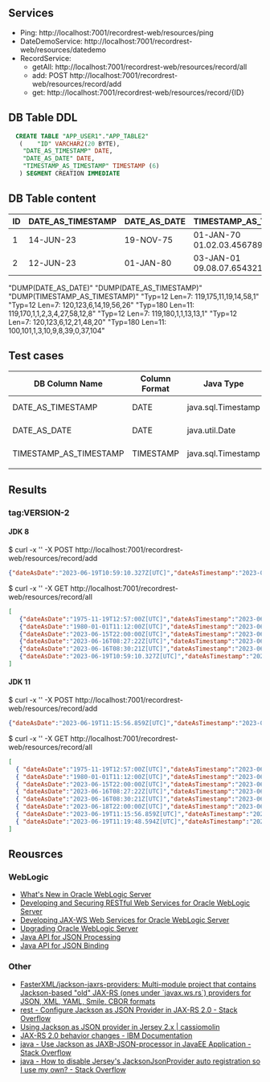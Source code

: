 
## Services

- Ping: http://localhost:7001/recordrest-web/resources/ping
- DateDemoService: http://localhost:7001/recordrest-web/resources/datedemo
- RecordService: 
  - getAll: http://localhost:7001/recordrest-web/resources/record/all
  - add: POST http://localhost:7001/recordrest-web/resources/record/add
  - get: http://localhost:7001/recordrest-web/resources/record/{ID}

## DB Table DDL

```sql
  CREATE TABLE "APP_USER1"."APP_TABLE2" 
   (	"ID" VARCHAR2(20 BYTE), 
	"DATE_AS_TIMESTAMP" DATE, 
	"DATE_AS_DATE" DATE, 
	"TIMESTAMP_AS_TIMESTAMP" TIMESTAMP (6)
   ) SEGMENT CREATION IMMEDIATE 
```

## DB Table content

| ID  | DATE_AS_TIMESTAMP | DATE_AS_DATE | TIMESTAMP_AS_TIMESTAMP          |
| --- | ----------------- | ------------ | ------------------------------- |
| 1   | 14-JUN-23         | 19-NOV-75    | 01-JAN-70 01.02.03.456789000 AM |
| 2   | 12-JUN-23         | 01-JAN-80    | 03-JAN-01 09.08.07.654321000 AM |


"DUMP(DATE_AS_DATE)"	"DUMP(DATE_AS_TIMESTAMP)"	"DUMP(TIMESTAMP_AS_TIMESTAMP)"
"Typ=12 Len=7: 119,175,11,19,14,58,1"	"Typ=12 Len=7: 120,123,6,14,19,56,26"	"Typ=180 Len=11: 119,170,1,1,2,3,4,27,58,12,8"
"Typ=12 Len=7: 119,180,1,1,13,13,1"	"Typ=12 Len=7: 120,123,6,12,21,48,20"	"Typ=180 Len=11: 100,101,1,3,10,9,8,39,0,37,104"


## Test cases

| DB Column Name         | Column Format | Java Type          | Annotation      | Git Tag   | Id  | Output Format               |
| ---------------------- | ------------- | ------------------ | --------------- | --------- | --- | --------------------------- |
| DATE_AS_TIMESTAMP      | DATE          | java.sql.Timestamp |                 | VERSION-1 | 1   | "2023-06-14T16:55:25Z[UTC]" |
| DATE_AS_DATE           | DATE          | java.util.Date     | @Temporal(DATE) | VERSION-1 | 1   | "1975-11-18T23:00:00Z[UTC]" |
| TIMESTAMP_AS_TIMESTAMP | TIMESTAMP     | java.sql.Timestamp |                 | VERSION-1 | 1   | "1969-12-31T23:00:00Z[UTC]" |
|                        |               |                    |                 |           |     |                             |

## Results

### tag:VERSION-2

#### JDK 8

$ curl -x '' -X POST http://localhost:7001/recordrest-web/resources/record/add

```json
{"dateAsDate":"2023-06-19T10:59:10.327Z[UTC]","dateAsTimestamp":"2023-06-19T10:59:10.327Z[UTC]","id":"1687172350327","timestampAsTimestamp":"2023-06-19T10:59:10.327Z[UTC]"}
```

$ curl -x '' -X GET http://localhost:7001/recordrest-web/resources/record/all

```json
[
   {"dateAsDate":"1975-11-19T12:57:00Z[UTC]","dateAsTimestamp":"2023-06-14T16:55:25Z[UTC]","id":"1","timestampAsTimestamp":"1970-01-01T00:02:03.456Z[UTC]"},
   {"dateAsDate":"1980-01-01T11:12:00Z[UTC]","dateAsTimestamp":"2023-06-12T18:47:19Z[UTC]","id":"2","timestampAsTimestamp":"0001-01-01T08:08:08.654Z[UTC]"},
   {"dateAsDate":"2023-06-15T22:00:00Z[UTC]","dateAsTimestamp":"2023-06-16T08:35:36Z[UTC]","id":"1686904536728","timestampAsTimestamp":"2023-06-16T08:35:36.728Z[UTC]"}
   {"dateAsDate":"2023-06-16T08:27:22Z[UTC]","dateAsTimestamp":"2023-06-16T08:27:22Z[UTC]","id":"1686904042427","timestampAsTimestamp":"1970-01-02T10:17:36.789Z[UTC]"},
   {"dateAsDate":"2023-06-16T08:30:21Z[UTC]","dateAsTimestamp":"2023-06-16T08:30:21Z[UTC]","id":"1686904221757","timestampAsTimestamp":"2023-06-16T08:30:21.757Z[UTC]"},
   {"dateAsDate":"2023-06-19T10:59:10.327Z[UTC]","dateAsTimestamp":"2023-06-19T10:59:10.327Z[UTC]","id":"1687172350327","timestampAsTimestamp":"2023-06-19T10:59:10.327Z[UTC]"},
]
```
#### JDK 11

$  curl -x '' -X POST http://localhost:7001/recordrest-web/resources/record/add

```json
{"dateAsDate":"2023-06-19T11:15:56.859Z[UTC]","dateAsTimestamp":"2023-06-19T11:15:56.859Z[UTC]","id":"1687173356859","timestampAsTimestamp":"2023-06-19T11:15:56.859Z[UTC]"}
```

$ curl -x '' -X GET http://localhost:7001/recordrest-web/resources/record/all

```json
[
  { "dateAsDate":"1975-11-19T12:57:00Z[UTC]","dateAsTimestamp":"2023-06-14T16:55:25Z[UTC]","id":"1","timestampAsTimestamp":"1970-01-01T00:02:03.456Z[UTC]"},
  { "dateAsDate":"1980-01-01T11:12:00Z[UTC]","dateAsTimestamp":"2023-06-12T18:47:19Z[UTC]","id":"2","timestampAsTimestamp":"0001-01-01T08:08:08.654Z[UTC]"},
  { "dateAsDate":"2023-06-15T22:00:00Z[UTC]","dateAsTimestamp":"2023-06-16T08:35:36Z[UTC]","id":"1686904536728","timestampAsTimestamp":"2023-06-16T08:35:36.728Z[UTC]"}
  { "dateAsDate":"2023-06-16T08:27:22Z[UTC]","dateAsTimestamp":"2023-06-16T08:27:22Z[UTC]","id":"1686904042427","timestampAsTimestamp":"1970-01-02T10:17:36.789Z[UTC]"},
  { "dateAsDate":"2023-06-16T08:30:21Z[UTC]","dateAsTimestamp":"2023-06-16T08:30:21Z[UTC]","id":"1686904221757","timestampAsTimestamp":"2023-06-16T08:30:21.757Z[UTC]"},
  { "dateAsDate":"2023-06-18T22:00:00Z[UTC]","dateAsTimestamp":"2023-06-19T10:59:10Z[UTC]","id":"1687172350327","timestampAsTimestamp": "2023-06-19T10:59:10.327Z[UTC]"},
  { "dateAsDate":"2023-06-19T11:15:56.859Z[UTC]","dateAsTimestamp":"2023-06-19T11:15:56.859Z[UTC]","id":"1687173356859","timestampAsTimestamp":"2023-06-19T11:15:56.859Z[UTC]"},
  { "dateAsDate":"2023-06-19T11:19:48.594Z[UTC]","dateAsTimestamp":"2023-06-19T11:19:48.594Z[UTC]","id":"1687173588594","timestampAsTimestamp":"2023-06-19T11:19:48.594Z[UTC]"},
]
```


## Reousrces

### WebLogic 

- [What's New in Oracle WebLogic Server](https://docs.oracle.com/en/middleware/standalone/weblogic-server/14.1.1.0/notes/whatsnew.html#GUID-DF8CFD1C-9DD1-423E-ACA6-9717D5738385)
- [Developing and Securing RESTful Web Services for Oracle WebLogic Server](https://docs.oracle.com/en/middleware/standalone/weblogic-server/14.1.1.0/restf/jersey-back-comp.html#GUID-3219374B-7213-4D1F-A0E9-A6113FF44EB4)
- [Developing JAX-WS Web Services for Oracle WebLogic Server](https://docs.oracle.com/en/middleware/standalone/weblogic-server/14.1.1.0/wsget/jax-ws-intro.html#GUID-49D730F9-1F69-43DE-980C-7A18FB5285D9)
- [Upgrading Oracle WebLogic Server](https://docs.oracle.com/en/middleware/standalone/weblogic-server/14.1.1.0/wlupg/upgrade_ws.html#GUID-A9BF7068-B532-4A2D-96D8-6B2B9EFBFD71)
- [Java API for JSON Processing](https://docs.oracle.com/en/middleware/standalone/weblogic-server/14.1.1.0/wlprg/java-api-for-json-proc.html#GUID-53ED16E0-0669-4698-AAAB-BB0C7B9A977B)
- [Java API for JSON Binding](https://docs.oracle.com/en/middleware/standalone/weblogic-server/14.1.1.0/wlprg/java-api-json-binding.html#GUID-203F8D60-C2E9-4183-8357-00B8A289E3D9)

### Other

* [FasterXML/jackson-jaxrs-providers: Multi-module project that contains Jackson-based "old" JAX-RS (ones under \`javax.ws.rs\`) providers for JSON, XML, YAML, Smile, CBOR formats](https://github.com/FasterXML/jackson-jaxrs-providers)
* [rest - Configure Jackson as JSON Provider in JAX-RS 2.0 - Stack Overflow](https://stackoverflow.com/questions/18741954/configure-jackson-as-json-provider-in-jax-rs-2-0)
* [Using Jackson as JSON provider in Jersey 2.x | cassiomolin](https://cassiomolin.com/2016/08/10/using-jackson-as-json-provider-in-jersey-2x/)
* [JAX-RS 2.0 behavior changes - IBM Documentation](https://www.ibm.com/docs/en/was-zos/9.0.5?topic=applications-jax-rs-20-behavior-changes)
* [java - Use Jackson as JAXB-JSON-processor in JavaEE Application - Stack Overflow](https://stackoverflow.com/questions/29698350/use-jackson-as-jaxb-json-processor-in-javaee-application)
* [java - How to disable Jersey's JacksonJsonProvider auto registration so I use my own? - Stack Overflow](https://stackoverflow.com/questions/23441095/how-to-disable-jerseys-jacksonjsonprovider-auto-registration-so-i-use-my-own)


